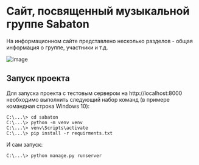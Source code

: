 # Сайт, посвященный музыкальной группе Sabaton
На информационном сайте представлено несколько разделов - общая информация о группе, участники и т.д.

![image](https://user-images.githubusercontent.com/78861235/187300378-3ad36733-34e5-4d6b-8d77-b9dcec36fcdf.png)

## Запуск проекта

Для запуска проекта с тестовым сервером на http://localhost:8000 необходимо выполнить следующий набор команд (в примере командная строка Windows 10):
```C:\...\> git clone https://github.com/musicgroup/sabaton
C:\...\> cd sabaton
C:\...\> python -m venv venv
C:\...\> venv\Scripts\activate
C:\...\> pip install -r requirments.txt
```
И сам запуск:

```
C:\...\> python manage.py runserver
```
